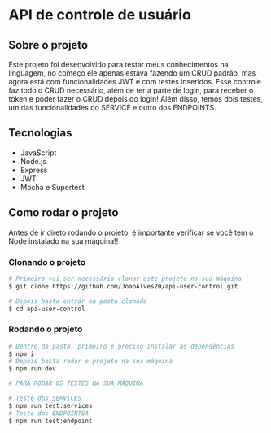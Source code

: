 # API de controle de usuário

## Sobre o projeto

Este projeto foi desenvolvido para testar meus conhecimentos na linguagem, no começo ele apenas estava fazendo um CRUD padrão, mas agora está com funcionalidades JWT e com testes inseridos. Esse controle faz todo o CRUD necessário, além de ter a parte de login, para receber o token e poder fazer o CRUD depois do login! Além disso, temos dois testes, um das funcionalidades do SERVICE e outro dos ENDPOINTS.

## Tecnologias

- JavaScript
- Node.js
- Express
- JWT
- Mocha e Supertest

## Como rodar o projeto

Antes de ir direto rodando o projeto, é importante verificar se você tem o Node instalado na sua máquina!!

### Clonando o projeto

```bash
# Primeiro vai ser necessário clonar este projeto na sua máquina
$ git clone https://github.com/JoaoAlves20/api-user-control.git

# Depois basta entrar na pasta clonada
$ cd api-user-control
```

### Rodando o projeto

```bash
# Dentro da pasta, primeiro é preciso instalar as dependências
$ npm i
# Depois basta rodar o projeto na sua máquina
$ npm run dev

# PARA RODAR OS TESTES NA SUA MÁQUINA

# Teste dos SERVICES
$ npm run test:services
# Teste dos ENDPOINTSA
$ npm run test:endpoint
```
